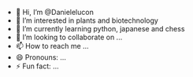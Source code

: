 - 👋 Hi, I’m @Danielelucon
- 👀 I’m interested in plants and biotechnology
- 🌱 I’m currently learning python, japanese and chess
- 💞️ I’m looking to collaborate on ...
- 📫 How to reach me ...
- 😄 Pronouns: ...
- ⚡ Fun fact: ...

<!---
Danielelucon/Danielelucon is a ✨ special ✨ repository because its `README.md` (this file) appears on your GitHub profile.
You can click the Preview link to take a look at your changes.
--->

